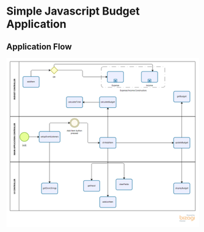 # **Simple Javascript Budget Application**

## Application Flow 

<img src="https://github.com/cploutarchou/SimpleJavascriptBudgetApp/blob/master/images/Simple%20JavascriptBudget%20ApplicationFlow.png">
